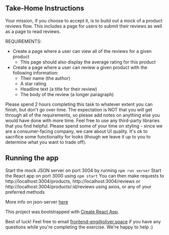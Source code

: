 ## Take-Home Instructions

Your mission, if you choose to accept it, is to build out a mock of a product reviews flow.
This includes a page for users to submit their reviews as well as a page to read reviews.

REQUIREMENTS:

- Create a page where a user can view all of the reviews for a given product
  - This page should also display the average rating for this product
- Create a page where a user can review a given product with the following information:
  - Their name (the author)
  - A star rating
  - Headline text (a title for their review)
  - The body of the review (a longer paragraph)

Please spend 2 hours completing this task to whatever extent you can finish, but don't
go over time. The expectation is NOT that you will get through all of the requirements, so please add notes on anything else you would have done with more time. Feel free to use any third-party libraries that you find helpful. Please spend some of your time on styling - since we are a consumer-facing company, we care about UI quality. It's ok to sacrifice some functionality for looks (though we leave it up to you to determine what you want to trade off).

## Running the app

Start the mock JSON server on port 3004 by running `npm run server`
Start the React app on port 3000 using `npm start`
You can then make requests to http://localhost:3004/products, http://localhost:3004/reviews or http://localhost:3004/products/:id/reviews using axios, or any of your preferred methods

More info on json-server [here](https://www.npmjs.com/package/json-server)

This project was bootstrapped with [Create React App](https://github.com/facebook/create-react-app).

Best of luck! Feel free to email <a href="mailto:frontend-eng@oliver.space">frontend-eng@oliver.space</a> if you have any questions while you're completing the exercise. We're happy to help :)
